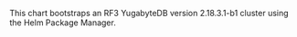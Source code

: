 This chart bootstraps an RF3 YugabyteDB version 2.18.3.1-b1 cluster using the Helm Package Manager.
